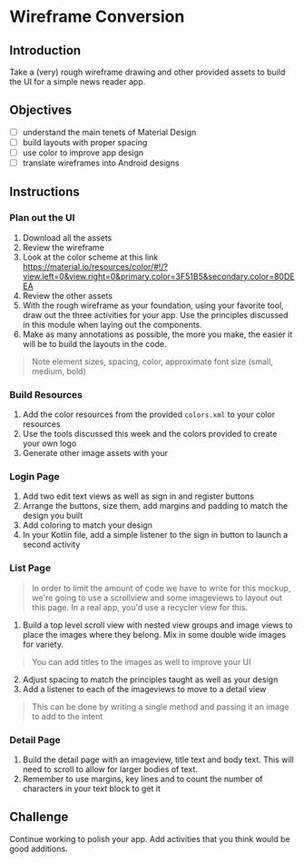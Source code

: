 # Wireframe Conversion

## Introduction
Take a (very) rough wireframe drawing and other provided assets to build the UI for a simple news reader app.

## Objectives
- [ ] understand the main tenets of Material Design
- [ ] build layouts with proper spacing
- [ ] use color to improve app design
- [ ] translate wireframes into Android designs

## Instructions

### Plan out the UI
1. Download all the assets
2. Review the wireframe 
2. Look at the color scheme at this link https://material.io/resources/color/#!/?view.left=0&view.right=0&primary.color=3F51B5&secondary.color=80DEEA
3. Review the other assets
4. With the rough wireframe as your foundation, using your favorite tool, draw out the three activities for your app. Use the principles discussed in this module when laying out the components.
5. Make as many annotations as possible, the more you make, the easier it will be to build the layouts in the code.
> Note element sizes, spacing, color, approximate font size (small, medium, bold)

### Build Resources
1. Add the color resources from the provided `colors.xml` to your color resources
2. Use the tools discussed this week and the colors provided to create your own logo
3. Generate other image assets with your 

### Login Page
1. Add two edit text views as well as sign in and register buttons
2. Arrange the buttons, size them, add margins and padding to match the design you built
3. Add coloring to match your design
4. In your Kotlin file, add a simple listener to the sign in button to launch a second activity

### List Page
> In order to limit the amount of code we have to write for this mockup, we're going to use a scrollview and some imageviews to layout out this page. In a real app, you'd use a recycler view for this.

1. Build a top level scroll view with nested view groups and image views to place the images where they belong. Mix in some double wide images for variety.
> You can add titles to the images as well to improve your UI

2. Adjust spacing to match the principles taught as well as your design
3. Add a listener to each of the imageviews to move to a detail view
> This can be done by writing a single method and passing it an image to add to the intent

### Detail Page
1. Build the detail page with an imageview, title text and body text. This will need to scroll to allow for larger bodies of text.
2. Remember to use margins, key lines and to count the number of characters in your text block to get it

## Challenge
Continue working to polish your app. Add activities that you think would be good additions.
